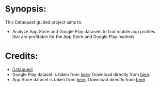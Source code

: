 # Synopsis:
This Dataquest guided project aims to:
* Analyze App Store and Google Play datasets to find mobile app profiles that are profitable for the App Store and Google Play markets

# Credits:
* [Dataquest](https://www.dataquest.io/)
* Google Play dataset is taken from [here](https://www.kaggle.com/lava18/google-play-store-apps). Download directly from [here](https://dq-content.s3.amazonaws.com/350/googleplaystore.csv).
* App Store dataset is taken from [here](https://www.kaggle.com/ramamet4/app-store-apple-data-set-10k-apps). Download directly from [here](https://dq-content.s3.amazonaws.com/350/AppleStore.csv).